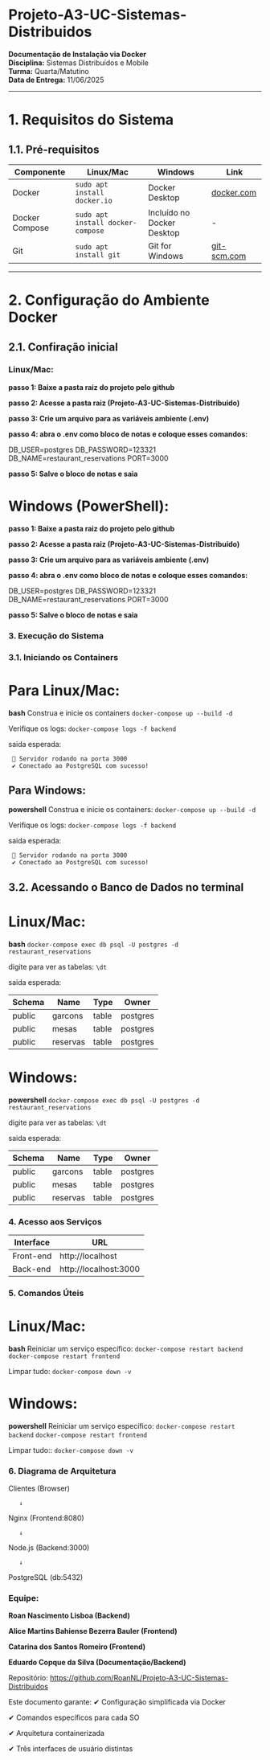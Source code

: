 # Projeto-A3-UC-Sistemas-Distribuidos  
**Documentação de Instalação via Docker**  
**Disciplina:** Sistemas Distribuídos e Mobile  
**Turma:** Quarta/Matutino  
**Data de Entrega:** 11/06/2025  

---

# 1. Requisitos do Sistema

## 1.1. Pré-requisitos
| **Componente**       | **Linux/Mac** | **Windows** | **Link** |
|----------------------|--------------|------------|----------|
| Docker              | `sudo apt install docker.io` | Docker Desktop | [docker.com](https://docker.com) |
| Docker Compose      | `sudo apt install docker-compose` | Incluído no Docker Desktop | - |
| Git                 | `sudo apt install git` | Git for Windows | [git-scm.com](https://git-scm.com) |

---

# 2. Configuração do Ambiente Docker
## 2.1. Confiração inicial

### Linux/Mac:

**passo 1: Baixe a pasta raiz do projeto pelo github**

**passo 2: Acesse a pasta raiz (Projeto-A3-UC-Sistemas-Distribuido)**

**passo 3: Crie um arquivo para as variáveis ambiente (.env)**

**passo 4: abra o .env como bloco de notas e coloque esses comandos:**

DB_USER=postgres
DB_PASSWORD=123321
DB_NAME=restaurant_reservations
PORT=3000

**passo 5: Salve o bloco de notas e saia**


# Windows (PowerShell):

**passo 1: Baixe a pasta raiz do projeto pelo github**

**passo 2: Acesse a pasta raiz (Projeto-A3-UC-Sistemas-Distribuido)**

**passo 3: Crie um arquivo para as variáveis ambiente (.env)**

**passo 4: abra o .env como bloco de notas e coloque esses comandos:**

DB_USER=postgres
DB_PASSWORD=123321
DB_NAME=restaurant_reservations
PORT=3000

**passo 5: Salve o bloco de notas e saia**

### 3. Execução do Sistema
### 3.1. Iniciando os Containers

# Para Linux/Mac:

**bash**
Construa e inicie os containers
`docker-compose up --build -d`

Verifique os logs:
`docker-compose logs -f backend`

saida esperada:

```
 🚀 Servidor rodando na porta 3000
 ✔ Conectado ao PostgreSQL com sucesso!
```

## Para Windows:

**powershell**
Construa e inicie os containers: 
`docker-compose up --build -d`

Verifique os logs:
`docker-compose logs -f backend`


saida esperada:

```
 🚀 Servidor rodando na porta 3000
 ✔ Conectado ao PostgreSQL com sucesso!
```

## 3.2. Acessando o Banco de Dados no terminal

# Linux/Mac:
**bash**
`docker-compose exec db psql -U postgres -d restaurant_reservations`

digite para ver as tabelas:
`\dt`

saida esperada:

|Schema|Name|Type|Owner|
|------|----|----|-----|
|public|garcons|table|postgres|
|public|mesas|table|postgres|
|public|reservas|table|postgres|

# Windows:
**powershell**
`docker-compose exec db psql -U postgres -d restaurant_reservations`

digite para ver as tabelas:
`\dt`

saida esperada:

|Schema|Name|Type|Owner|
|------|----|----|-----|
|public|garcons|table|postgres|
|public|mesas|table|postgres|
|public|reservas|table|postgres|

### 4. Acesso aos Serviços

|**Interface**	|**URL**	|
|-----------|-----|
|Front-end	|http://localhost	|
|Back-end	|http://localhost:3000	|

### 5. Comandos Úteis

# Linux/Mac:

**bash**
Reiniciar um serviço específico:
`docker-compose restart backend`
`docker-compose restart frontend`

Limpar tudo:
`docker-compose down -v`

# Windows:

**powershell**
Reiniciar um serviço específico:
`docker-compose restart backend`
`docker-compose restart frontend`

Limpar tudo::
`docker-compose down -v`


### 6. Diagrama de Arquitetura
Clientes (Browser)

       ↓

Nginx (Frontend:8080)

       ↓

Node.js (Backend:3000)

       ↓

PostgreSQL (db:5432)


### Equipe:
**Roan Nascimento Lisboa (Backend)**

**Alice Martins Bahiense Bezerra Bauler (Frontend)**

**Catarina dos Santos Romeiro (Frontend)**

**Eduardo Copque da Silva (Documentação/Backend)**

Repositório: https://github.com/RoanNL/Projeto-A3-UC-Sistemas-Distribuidos

Este documento garante:
✔ Configuração simplificada via Docker

✔ Comandos específicos para cada SO

✔ Arquitetura containerizada

✔ Três interfaces de usuário distintas